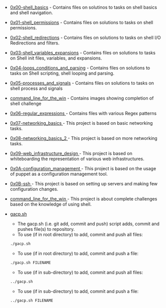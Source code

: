 - [0x00-shell_basics](./0x00-shell_basics/) - Contains files on solutinos to tasks on shell basics and shell navigation.

- [0x01-shell_permissions](./0x01-shell_permissions/) - Contains files on solutions to tasks on shell permissions.

- [0x02-shell_redirections](./0x02-shell_redirections/) - Contains files on solutions to tasks on shell I/O Redirections and filters.

- [0x03-shell_variables_expansions](./0x03-shell_variables_expansions/) - Contains files on solutions to tasks on Shell init files, variables, and expansions.

- [0x04-loops_conditions_and_parsing](./0x04-loops_conditions_and_parsing/) - Contains files on solutions to tasks on Shell scripting, shell looping and parsing.

- [0x05-processes_and_signals](./0x05-processes_and_signals/) - Contains files on solutions to tasks on shell process and signals

- [command_line_for_the_win](./command_line_for_the_win/) - Contains images showing completion of shell challenge

- [ 0x06-regular_expressions ](./0x06-regular_expressions) - Contains files with various Regex patterns

- [ 0x07-networking_basics ](./0x07-networking_basics) - This project is based on basic networking tasks.

- [ 0x08-networking_basics_2 ](./0x08-networking_basics_2) - This project is based on more networking tasks.

- [ 0x09-web_infrastructure_design ](./0x09-web_infrastructure_design) - This project is based on whiteboarding the representation of various web infrastructures.

- [ 0x0A-configuration_management ](./0x0A-configuration_management) - This project is based on the usage of puppet as a configuration management tool.

- [ 0x0B-ssh ](./0x0B-ssh) - This project is based on setting up servers and making few configuration changes.

- [ command_line_for_the_win ](./command_line_for_the_win) - This project is about complete challenges based on the knowledge of using shell.

- [ gacp.sh ](./gacp.sh)
    - The gacp.sh (i.e. git add, commit and push) script adds, commit and pushes file(s) to repository.
    - To use (if in root directory) to add, commit and push all files:
    ```bash
    ./gacp.sh
    ```
    - To use (if in root directory) to add, commit and push a file:
    ```bash
    ./gacp.sh FILENAME
    ```
    - To use (if in sub-directory) to add, commit and push all files:
    ```bash
    ../gacp.sh
    ```
    - To use (if in sub-directory) to add, commit and push a file:
    ```bash
    ../gacp.sh FILENAME
    ```
